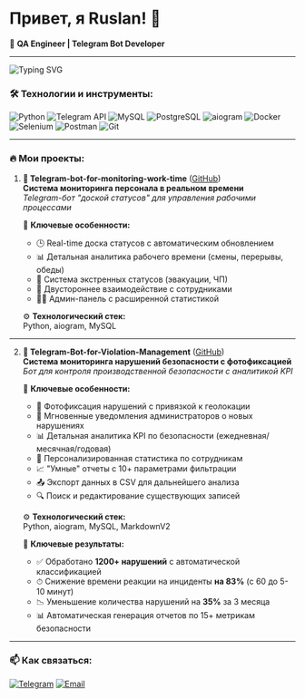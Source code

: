 # Привет, я Ruslan! 👋

🚀 **QA Engineer | Telegram Bot Developer**  

---

![Typing SVG](https://readme-typing-svg.herokuapp.com/?lines=QA+Engineer;Telegram+Bot+Developer;Python+Enthusiast)

### 🛠 Технологии и инструменты:
![Python](https://img.shields.io/badge/-Python-3776AB?logo=python&logoColor=white)
![Telegram API](https://img.shields.io/badge/-Telegram-26A5E4?logo=telegram&logoColor=white)
![MySQL](https://img.shields.io/badge/-MySQL-4479A1?logo=mysql&logoColor=white)
![PostgreSQL](https://img.shields.io/badge/-PostgreSQL-4169E1?logo=postgresql&logoColor=white)
![aiogram](https://img.shields.io/badge/-aiogram-259B24?logo=telegram&logoColor=white)
![Docker](https://img.shields.io/badge/-Docker-2496ED?logo=docker&logoColor=white)
![Selenium](https://img.shields.io/badge/-Selenium-43B02A?logo=selenium&logoColor=white)
![Postman](https://img.shields.io/badge/-Postman-FF6C37?logo=postman&logoColor=white)
![Git](https://img.shields.io/badge/-Git-F05032?logo=git&logoColor=white)

---

### 🔥 Мои проекты:

1. **🔄 Telegram-bot-for-monitoring-work-time** ([GitHub](https://github.com/ваш-ник/employee-tracking-bot))  
   **Система мониторинга персонала в реальном времени**  
   *Telegram-бот "доской статусов" для управления рабочими процессами*

   🌟 **Ключевые особенности:**
   - 🕒 Real-time доска статусов с автоматическим обновлением
   - 📊 Детальная аналитика рабочего времени (смены, перерывы, обеды)
   - 🚨 Система экстренных статусов (эвакуации, ЧП)
   - 📱 Двустороннее взаимодействие с сотрудниками
   - 👨‍💻 Админ-панель с расширенной статистикой

   ⚙️ **Технологический стек:**  
   Python, aiogram, MySQL

---

2. **🚨 Telegram-Bot-for-Violation-Management** ([GitHub](https://github.com/RuslanQAlife/Telegram-Bot-for-Violation-Management))  
   **Система мониторинга нарушений безопасности с фотофиксацией**  
   *Бот для контроля производственной безопасности с аналитикой KPI*

   🌟 **Ключевые особенности:**
   - 📸 Фотофиксация нарушений с привязкой к геолокации
   - 🚨 Мгновенные уведомления администраторов о новых нарушениях
   - 📊 Детальная аналитика KPI по безопасности (ежедневная/месячная/годовая)
   - 👥 Персонализированная статистика по сотрудникам
   - 📈 "Умные" отчеты с 10+ параметрами фильтрации
   - 📤 Экспорт данных в CSV для дальнейшего анализа
   - 🔍 Поиск и редактирование существующих записей

   ⚙️ **Технологический стек:**  
   Python, aiogram, MySQL, MarkdownV2

   📌 **Ключевые результаты:**
   - ✅ Обработано **1200+ нарушений** с автоматической классификацией
   - ⏱ Снижение времени реакции на инциденты **на 83%** (с 60 до 5-10 минут)
   - 📉 Уменьшение количества нарушений на **35%** за 3 месяца
   - 📊 Автоматическая генерация отчетов по 15+ метрикам безопасности

---

### 📫 Как связаться:
[![Telegram](https://img.shields.io/badge/-Telegram-26A5E4?logo=telegram&logoColor=white)](https://t.me/ваш-ник)
[![Email](https://img.shields.io/badge/-Email-D14836?logo=gmail&logoColor=white)](mailto:ваш-email)





